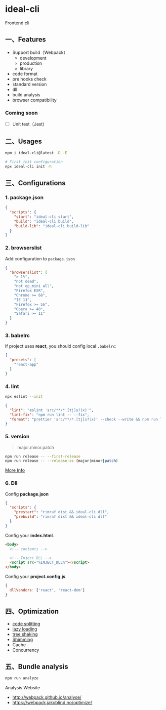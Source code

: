 # ideal-cli

Frontend cli

## 一、Features

* Support build（Webpack）
  * development
  * production
  * library
* code format
* pre hooks check
* standard version
* dll
* build analysis
* browser compatibility

### Coming soon

- [ ] Unit test（Jest）

## 二、Usages

```bash
npm i ideal-cli@latest -D -E

# First init configuration
npx ideal-cli init -h
```

## 三、Configurations

### 1. package.json

```json
{
  "scripts": {
    "start": "ideal-cli start",
    "build": "ideal-cli build",
    "build-lib": "ideal-cli build-lib"
  }
}
```

### 2. browserslist

Add configuration to ```package.json```

```json
{
  "browserslist": [
    "> 1%",
    "not dead",
    "not op_mini all",
    "Firefox ESR",
    "Chrome >= 68",
    "IE 11",
    "Firefox >= 56",
    "Opera >= 48",
    "Safari >= 11"
  ]
}
```

### 3. babelrc

If project uses __react__, you should config local ```.babelrc```:

```json
{
  "presets": [
    "react-app"
  ]
}
```

### 4. lint

```bash
npx eslint --init
```

```json
{
  "lint": "eslint 'src/**/*.[tj]s?(x)'",
  "lint-fix": "npm run lint -- --fix",
  "format": "prettier 'src/**/*.[tj]s?(x)' --check --write && npm run lint-fix"
}
```

### 5. version

> major.minor.patch

```bash
npm run release -- --first-release
npm run release -- --release-as (major|minor|patch)
```

[More Info](https://www.npmjs.com/package/standard-version)

### 6. Dll

Config __package.json__

```json
{
  "scripts": {
    "prestart": "rimraf dist && ideal-cli dll",
    "prebuild": "rimraf dist && ideal-cli dll"
  }
}
```

Config your __index.html__.

```html
<body>
  <!-- contents -->

  <!-- Inject DLL -->
  <script src="%INJECT_DLL%"></script>
</body>
```

Config your __project.config.js__.

```js
{
  dllVendors: ['react', 'react-dom']
}
```

## 四、Optimization

* [code splitting](https://webpack.docschina.org/guides/code-splitting/)
* [lazy loading](https://webpack.docschina.org/guides/lazy-loading/)
* [tree shaking](https://webpack.docschina.org/guides/tree-shaking/)
* [Shimming](https://webpack.docschina.org/guides/shimming/)
* Cache
* Concurrency

## 五、Bundle analysis

```bash
npm run analyze
```

Analysis Website

* <http://webpack.github.io/analyse/>
* <https://webpack.jakoblind.no/optimize/>
